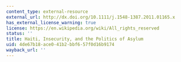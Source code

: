 ```yaml
---
content_type: external-resource
external_url: http://dx.doi.org/10.1111/j.1548-1387.2011.01165.x
has_external_license_warning: true
license: https://en.wikipedia.org/wiki/All_rights_reserved
status: ''
title: Haiti, Insecurity, and the Politics of Asylum
uid: 4de67b18-ace0-41b2-bbf6-57f0d16b9174
wayback_url: ''
---
```

